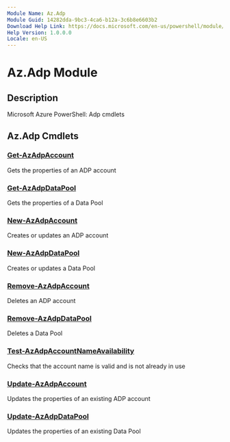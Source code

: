 ```yaml
---
Module Name: Az.Adp
Module Guid: 14282dda-9bc3-4ca6-b12a-3c6b8e6603b2
Download Help Link: https://docs.microsoft.com/en-us/powershell/module/az.adp
Help Version: 1.0.0.0
Locale: en-US
---
```


# Az.Adp Module
## Description
Microsoft Azure PowerShell: Adp cmdlets

## Az.Adp Cmdlets
### [Get-AzAdpAccount](Get-AzAdpAccount.md)
Gets the properties of an ADP account

### [Get-AzAdpDataPool](Get-AzAdpDataPool.md)
Gets the properties of a Data Pool

### [New-AzAdpAccount](New-AzAdpAccount.md)
Creates or updates an ADP account

### [New-AzAdpDataPool](New-AzAdpDataPool.md)
Creates or updates a Data Pool

### [Remove-AzAdpAccount](Remove-AzAdpAccount.md)
Deletes an ADP account

### [Remove-AzAdpDataPool](Remove-AzAdpDataPool.md)
Deletes a Data Pool

### [Test-AzAdpAccountNameAvailability](Test-AzAdpAccountNameAvailability.md)
Checks that the account name is valid and is not already in use

### [Update-AzAdpAccount](Update-AzAdpAccount.md)
Updates the properties of an existing ADP account

### [Update-AzAdpDataPool](Update-AzAdpDataPool.md)
Updates the properties of an existing Data Pool


